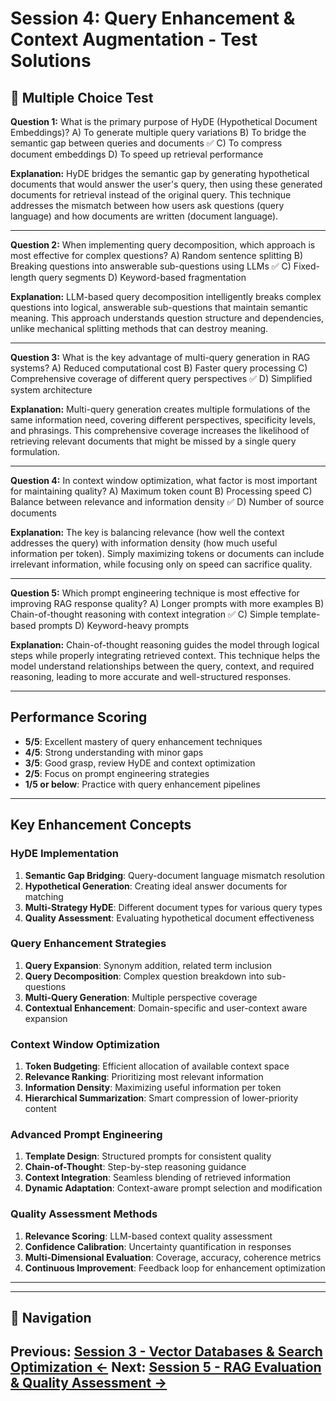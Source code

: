 # Session 4: Query Enhancement & Context Augmentation - Test Solutions

## 📝 Multiple Choice Test

**Question 1:** What is the primary purpose of HyDE (Hypothetical Document Embeddings)?
A) To generate multiple query variations
B) To bridge the semantic gap between queries and documents ✅
C) To compress document embeddings
D) To speed up retrieval performance

**Explanation:** HyDE bridges the semantic gap by generating hypothetical documents that would answer the user's query, then using these generated documents for retrieval instead of the original query. This technique addresses the mismatch between how users ask questions (query language) and how documents are written (document language).

---

**Question 2:** When implementing query decomposition, which approach is most effective for complex questions?
A) Random sentence splitting
B) Breaking questions into answerable sub-questions using LLMs ✅
C) Fixed-length query segments
D) Keyword-based fragmentation

**Explanation:** LLM-based query decomposition intelligently breaks complex questions into logical, answerable sub-questions that maintain semantic meaning. This approach understands question structure and dependencies, unlike mechanical splitting methods that can destroy meaning.

---

**Question 3:** What is the key advantage of multi-query generation in RAG systems?
A) Reduced computational cost
B) Faster query processing
C) Comprehensive coverage of different query perspectives ✅
D) Simplified system architecture

**Explanation:** Multi-query generation creates multiple formulations of the same information need, covering different perspectives, specificity levels, and phrasings. This comprehensive coverage increases the likelihood of retrieving relevant documents that might be missed by a single query formulation.

---

**Question 4:** In context window optimization, what factor is most important for maintaining quality?
A) Maximum token count
B) Processing speed
C) Balance between relevance and information density ✅
D) Number of source documents

**Explanation:** The key is balancing relevance (how well the context addresses the query) with information density (how much useful information per token). Simply maximizing tokens or documents can include irrelevant information, while focusing only on speed can sacrifice quality.

---

**Question 5:** Which prompt engineering technique is most effective for improving RAG response quality?
A) Longer prompts with more examples
B) Chain-of-thought reasoning with context integration ✅
C) Simple template-based prompts
D) Keyword-heavy prompts

**Explanation:** Chain-of-thought reasoning guides the model through logical steps while properly integrating retrieved context. This technique helps the model understand relationships between the query, context, and required reasoning, leading to more accurate and well-structured responses.


---

## Performance Scoring

- **5/5**: Excellent mastery of query enhancement techniques
- **4/5**: Strong understanding with minor gaps
- **3/5**: Good grasp, review HyDE and context optimization
- **2/5**: Focus on prompt engineering strategies
- **1/5 or below**: Practice with query enhancement pipelines

---

## Key Enhancement Concepts

### HyDE Implementation

1. **Semantic Gap Bridging**: Query-document language mismatch resolution
2. **Hypothetical Generation**: Creating ideal answer documents for matching
3. **Multi-Strategy HyDE**: Different document types for various query types
4. **Quality Assessment**: Evaluating hypothetical document effectiveness

### Query Enhancement Strategies

1. **Query Expansion**: Synonym addition, related term inclusion
2. **Query Decomposition**: Complex question breakdown into sub-questions
3. **Multi-Query Generation**: Multiple perspective coverage
4. **Contextual Enhancement**: Domain-specific and user-context aware expansion

### Context Window Optimization

1. **Token Budgeting**: Efficient allocation of available context space
2. **Relevance Ranking**: Prioritizing most relevant information
3. **Information Density**: Maximizing useful information per token
4. **Hierarchical Summarization**: Smart compression of lower-priority content

### Advanced Prompt Engineering

1. **Template Design**: Structured prompts for consistent quality
2. **Chain-of-Thought**: Step-by-step reasoning guidance
3. **Context Integration**: Seamless blending of retrieved information
4. **Dynamic Adaptation**: Context-aware prompt selection and modification

### Quality Assessment Methods

1. **Relevance Scoring**: LLM-based context quality assessment
2. **Confidence Calibration**: Uncertainty quantification in responses
3. **Multi-Dimensional Evaluation**: Coverage, accuracy, coherence metrics
4. **Continuous Improvement**: Feedback loop for enhancement optimization

---
---

## 🧭 Navigation

**Previous:** [Session 3 - Vector Databases & Search Optimization ←](Session3_Vector_Databases_Search_Optimization.md)
**Next:** [Session 5 - RAG Evaluation & Quality Assessment →](Session5_RAG_Evaluation_Quality_Assessment.md)
---
